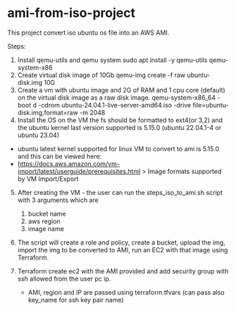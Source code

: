 # ami-from-iso-project

This project convert iso ubuntu os file into an AWS AMI.

Steps:
1. Install qemu-utils and qemu system
      sudo apt install -y qemu-utils qemu-system-x86
2. Create virtual disk image of 10Gb
       qemu-img create -f raw ubuntu-disk.img 10G
3. Create a vm with ubuntu image and 2G of RAM and 1 cpu core (default) on the virtual disk image as a raw disk image.
       qemu-system-x86_64 -boot d -cdrom ubuntu-24.04.1-live-server-amd64.iso -drive file=ubuntu-disk.img,format=raw -m 2048
4. Install the OS on the VM
the fs should be formatted to ext4(or 3,2) and the ubuntu kernel last version supported is 5.15.0 (ubuntu 22.04.1-4 or ubuntu 23.04)

* ubuntu latest kernel supported for linux VM to convert to ami is 5.15.0 and this can be viewed here:
* https://docs.aws.amazon.com/vm-import/latest/userguide/prerequisites.html > Image formats supported by VM Import/Export

5. After creating the VM - the user can run the steps_iso_to_ami.sh script with 3 arguments which are
    1. bucket name
    2. aws region
    3. image name

6. The script will create a role and policy, create a bucket, upload the img, import the img to be converted to AMI, run an EC2 with that image using Terraform.

7. Terraform create ec2 with the AMI provided and add security group with ssh allowed from the user pc ip.
    * AMI, region and IP are passed using terraform.tfvars (can pass also key_name for ssh key pair name) 
 